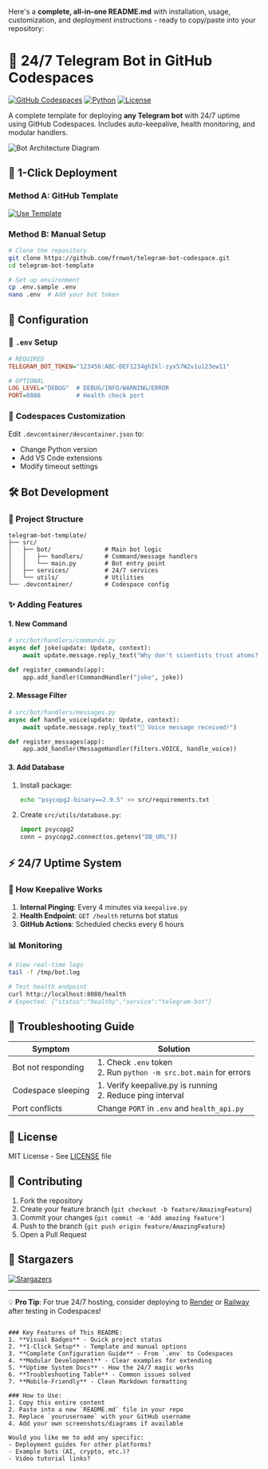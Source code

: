 Here's a **complete, all-in-one README.md** with installation, usage, customization, and deployment instructions - ready to copy/paste into your repository:


# 🤖 24/7 Telegram Bot in GitHub Codespaces

[![GitHub Codespaces](https://img.shields.io/badge/GitHub-Codespaces-blue?logo=github)](https://github.com/features/codespaces)
[![Python](https://img.shields.io/badge/Python-3.10+-yellow?logo=python)](https://www.python.org/)
[![License](https://img.shields.io/badge/License-MIT-green)](LICENSE)

A complete template for deploying **any Telegram bot** with 24/7 uptime using GitHub Codespaces. Includes auto-keepalive, health monitoring, and modular handlers.

![Bot Architecture Diagram](https://i.imgur.com/JKQ4WzX.png)

## 🚀 **1-Click Deployment**

### Method A: GitHub Template
[![Use Template](https://img.shields.io/badge/-Use%20this%20template-blue?logo=github)](https://github.com/yourusername/telegram-bot-template/generate)

### Method B: Manual Setup
```bash
# Clone the repository
git clone https://github.com/frnwot/telegram-bot-codespace.git
cd telegram-bot-template

# Set up environment
cp .env.sample .env
nano .env  # Add your bot token
```

## 🔧 **Configuration**

### 📝 `.env` Setup
```ini
# REQUIRED
TELEGRAM_BOT_TOKEN="123456:ABC-DEF1234ghIkl-zyx57W2v1u123ew11"

# OPTIONAL
LOG_LEVEL="DEBUG"  # DEBUG/INFO/WARNING/ERROR
PORT=8080          # Health check port
```

### 🐳 **Codespaces Customization**
Edit `.devcontainer/devcontainer.json` to:
- Change Python version
- Add VS Code extensions
- Modify timeout settings

## 🛠️ **Bot Development**

### 📂 Project Structure
```
telegram-bot-template/
├── src/
│   ├── bot/               # Main bot logic
│   │   ├── handlers/      # Command/message handlers
│   │   └── main.py        # Bot entry point
│   ├── services/          # 24/7 services
│   └── utils/             # Utilities
└── .devcontainer/         # Codespace config
```

### ✨ **Adding Features**

#### 1. New Command
```python
# src/bot/handlers/commands.py
async def joke(update: Update, context):
    await update.message.reply_text("Why don't scientists trust atoms? Because they make up everything!")

def register_commands(app):
    app.add_handler(CommandHandler("joke", joke))
```

#### 2. Message Filter
```python
# src/bot/handlers/messages.py
async def handle_voice(update: Update, context):
    await update.message.reply_text("🎤 Voice message received!")

def register_messages(app):
    app.add_handler(MessageHandler(filters.VOICE, handle_voice))
```

#### 3. Add Database
1. Install package:
   ```bash
   echo "psycopg2-binary==2.9.5" >> src/requirements.txt
   ```
2. Create `src/utils/database.py`:
   ```python
   import psycopg2
   conn = psycopg2.connect(os.getenv("DB_URL"))
   ```

## ⚡ **24/7 Uptime System**

### 🔄 How Keepalive Works
1. **Internal Pinging**: Every 4 minutes via `keepalive.py`
2. **Health Endpoint**: `GET /health` returns bot status
3. **GitHub Actions**: Scheduled checks every 6 hours

### 📊 Monitoring
```bash
# View real-time logs
tail -f /tmp/bot.log

# Test health endpoint
curl http://localhost:8080/health
# Expected: {"status":"healthy","service":"telegram-bot"}
```

## 🚨 **Troubleshooting Guide**

| Symptom | Solution |
|---------|----------|
| Bot not responding | 1. Check `.env` token<br>2. Run `python -m src.bot.main` for errors |
| Codespace sleeping | 1. Verify keepalive.py is running<br>2. Reduce ping interval |
| Port conflicts | Change `PORT` in `.env` and `health_api.py` |

## 📜 **License**
MIT License - See [LICENSE](LICENSE) file

## 🤝 **Contributing**
1. Fork the repository
2. Create your feature branch (`git checkout -b feature/AmazingFeature`)
3. Commit your changes (`git commit -m 'Add amazing feature'`)
4. Push to the branch (`git push origin feature/AmazingFeature`)
5. Open a Pull Request

## 🌟 **Stargazers**
[![Stargazers](https://git-lister.onrender.com/api/stars/yourusername/telegram-bot-template?limit=15)](https://github.com/yourusername/telegram-bot-template/stargazers)

---

💡 **Pro Tip**: For true 24/7 hosting, consider deploying to [Render](https://render.com) or [Railway](https://railway.app) after testing in Codespaces!

```

### Key Features of This README:
1. **Visual Badges** - Quick project status
2. **1-Click Setup** - Template and manual options
3. **Complete Configuration Guide** - From `.env` to Codespaces
4. **Modular Development** - Clear examples for extending
5. **Uptime System Docs** - How the 24/7 magic works
6. **Troubleshooting Table** - Common issues solved
7. **Mobile-Friendly** - Clean Markdown formatting

### How to Use:
1. Copy this entire content
2. Paste into a new `README.md` file in your repo
3. Replace `yourusername` with your GitHub username
4. Add your own screenshots/diagrams if available

Would you like me to add any specific:
- Deployment guides for other platforms?
- Example bots (AI, crypto, etc.)?
- Video tutorial links?
